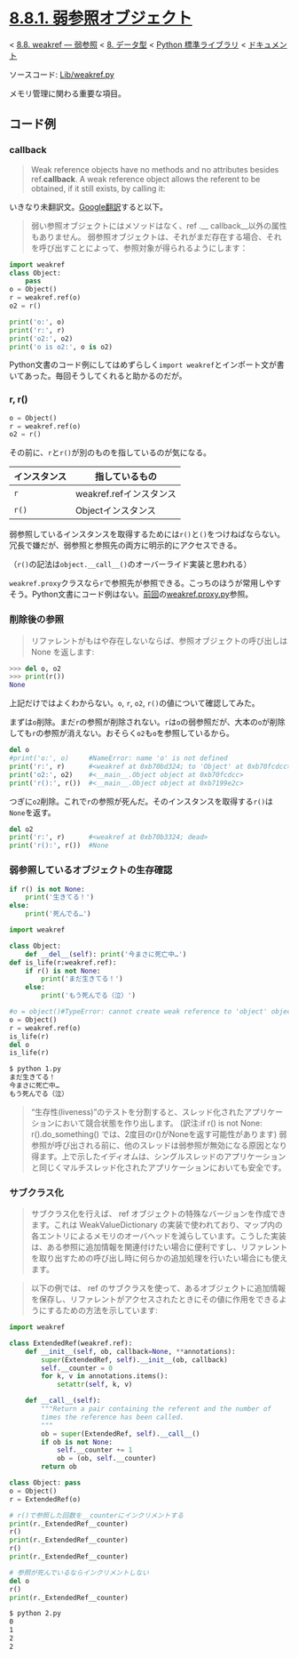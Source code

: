 # [8.8.1. 弱参照オブジェクト](https://docs.python.jp/3/library/weakref.html#weak-reference-objects)

< [8.8. weakref — 弱参照](https://docs.python.jp/3/library/weakref.html) < [8. データ型](https://docs.python.jp/3/library/datatypes.html) < [Python 標準ライブラリ](https://docs.python.jp/3/library/index.html#the-python-standard-library) < [ドキュメント](https://docs.python.jp/3/index.html)

ソースコード: [Lib/weakref.py](https://github.com/python/cpython/tree/3.6/Lib/weakref.py)

メモリ管理に関わる重要な項目。

## コード例

### __callback__

> Weak reference objects have no methods and no attributes besides ref.__callback__. A weak reference object allows the referent to be obtained, if it still exists, by calling it:

いきなり未翻訳文。[Google翻訳](https://translate.google.com/?hl=ja#en/ja/Weak%20reference%20objects%20have%20no%20methods%20and%20no%20attributes%20besides%20ref.__callback__.%20A%20weak%20reference%20object%20allows%20the%20referent%20to%20be%20obtained%2C%20if%20it%20still%20exists%2C%20by%20calling%20it%3A)すると以下。

> 弱い参照オブジェクトにはメソッドはなく、ref .__ callback__以外の属性もありません。 弱参照オブジェクトは、それがまだ存在する場合、それを呼び出すことによって、参照対象が得られるようにします：

```python
import weakref
class Object:
    pass
o = Object()
r = weakref.ref(o)
o2 = r()

print('o:', o)
print('r:', r)
print('o2:', o2)
print('o is o2:', o is o2)
```

Python文書のコード例にしてはめずらしく`import weakref`とインポート文が書いてあった。毎回そうしてくれると助かるのだが。

### r, r()

```python
o = Object()
r = weakref.ref(o)
o2 = r()
```

その前に、`r`と`r()`が別のものを指しているのが気になる。

インスタンス|指しているもの
------------|--------------
`r`|weakref.refインスタンス
`r()`|Objectインスタンス

弱参照しているインスタンスを取得するためには`r()`と`()`をつけねばならない。冗長で嫌だが、弱参照と参照先の両方に明示的にアクセスできる。

（`r()`の記法は`object.__call__()`のオーバーライド実装と思われる）

`weakref.proxy`クラスなら`r`で参照先が参照できる。こっちのほうが常用しやすそう。Python文書にコード例はない。[前回](https://github.com/pylangstudy/201709/tree/master/17/00)の[weakref.proxy.py](https://github.com/pylangstudy/201709/blob/master/17/00/weakref.proxy.py)参照。

### 削除後の参照

> リファレントがもはや存在しないならば、参照オブジェクトの呼び出しは None を返します:

```python
>>> del o, o2
>>> print(r())
None
```

上記だけではよくわからない。`o`, `r`, `o2`, `r()`の値について確認してみた。

まずは`o`削除。まだ`r`の参照が削除されない。`r`は`o`の弱参照だが、大本の`o`が削除しても`r`の参照が消えない。おそらく`o2`も`o`を参照しているから。

```python
del o
#print('o:', o)     #NameError: name 'o' is not defined
print('r:', r)      #<weakref at 0xb70bd324; to 'Object' at 0xb70fcdcc>
print('o2:', o2)    #<__main__.Object object at 0xb70fcdcc>
print('r():', r())  #<__main__.Object object at 0xb7199e2c>
```

つぎに`o2`削除。これで`r`の参照が死んだ。そのインスタンスを取得する`r()`は`None`を返す。

```python
del o2
print('r:', r)      #<weakref at 0xb70b3324; dead>
print('r():', r())  #None
```

### 弱参照しているオブジェクトの生存確認

```python
if r() is not None:
    print('生きてる！')
else:
    print('死んでる…')
```

```python
import weakref

class Object:
    def __del__(self): print('今まさに死亡中…')
def is_life(r:weakref.ref):
    if r() is not None:
        print('まだ生きてる！')
    else:
        print('もう死んでる（泣）')

#o = object()#TypeError: cannot create weak reference to 'object' object
o = Object()
r = weakref.ref(o)
is_life(r)
del o
is_life(r)
```
```sh
$ python 1.py 
まだ生きてる！
今まさに死亡中…
もう死んでる（泣）
```

> “生存性(liveness)”のテストを分割すると、スレッド化されたアプリケーションにおいて競合状態を作り出します。 (訳注:if r() is not None: r().do_something() では、2度目のr()がNoneを返す可能性があります) 弱参照が呼び出される前に、他のスレッドは弱参照が無効になる原因となり得ます。上で示したイディオムは、シングルスレッドのアプリケーションと同じくマルチスレッド化されたアプリケーションにおいても安全です。

### サブクラス化

> サブクラス化を行えば、 ref オブジェクトの特殊なバージョンを作成できます。これは WeakValueDictionary の実装で使われており、マップ内の各エントリによるメモリのオーバヘッドを減らしています。こうした実装は、ある参照に追加情報を関連付けたい場合に便利ですし、リファレントを取り出すための呼び出し時に何らかの追加処理を行いたい場合にも使えます。

> 以下の例では、 ref のサブクラスを使って、あるオブジェクトに追加情報を保存し、リファレントがアクセスされたときにその値に作用をできるようにするための方法を示しています:

```python
import weakref

class ExtendedRef(weakref.ref):
    def __init__(self, ob, callback=None, **annotations):
        super(ExtendedRef, self).__init__(ob, callback)
        self.__counter = 0
        for k, v in annotations.items():
            setattr(self, k, v)

    def __call__(self):
        """Return a pair containing the referent and the number of
        times the reference has been called.
        """
        ob = super(ExtendedRef, self).__call__()
        if ob is not None:
            self.__counter += 1
            ob = (ob, self.__counter)
        return ob

class Object: pass
o = Object()
r = ExtendedRef(o)

# r()で参照した回数を__counterにインクリメントする
print(r._ExtendedRef__counter)
r()
print(r._ExtendedRef__counter)
r()
print(r._ExtendedRef__counter)

# 参照が死んでいるならインクリメントしない
del o
r()
print(r._ExtendedRef__counter)
```
```sh
$ python 2.py 
0
1
2
2
```

